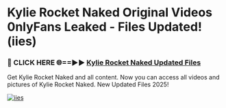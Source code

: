 # Kylie Rocket Naked Original Videos 0nlyFans Leaked - Files Updated! (iies)

<h3>🔴 CLICK HERE 🌐==►► <a href="https://tinyurl.com/up5wt9bj" rel="nofollow">Kylie Rocket Naked Updated Files</a></h3>

Get Kylie Rocket Naked and all content. Now you can access all videos and pictures of Kylie Rocket Naked. New Updated Files 2025!

[![iies](https://i.imgur.com/ABiUzMV.gif)](https://tinyurl.com/up5wt9bj)
